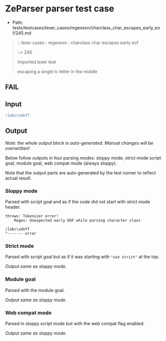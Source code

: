 # ZeParser parser test case

- Path: tests/testcases/lexer_cases/regexesn/charclass_char_escapes_early_eof/245.md

> :: lexer cases : regexesn : charclass char escapes early eof
>
> ::> 245
>
> Imported lexer test
>
> escaping a single lc letter in the middle

## FAIL

## Input

`````js
/[abc\vdeff
`````

## Output

_Note: the whole output block is auto-generated. Manual changes will be overwritten!_

Below follow outputs in four parsing modes: sloppy mode, strict mode script goal, module goal, web compat mode (always sloppy).

Note that the output parts are auto-generated by the test runner to reflect actual result.

### Sloppy mode

Parsed with script goal and as if the code did not start with strict mode header.

`````
throws: Tokenizer error!
    Regex: Unexpected early EOF while parsing character class

/[abc\vdeff
^------- error
`````

### Strict mode

Parsed with script goal but as if it was starting with `"use strict"` at the top.

_Output same as sloppy mode._

### Module goal

Parsed with the module goal.

_Output same as sloppy mode._

### Web compat mode

Parsed in sloppy script mode but with the web compat flag enabled.

_Output same as sloppy mode._
